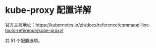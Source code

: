 # kube-proxy 配置详解

官方文档地址：https://kubernetes.io/zh/docs/reference/command-line-tools-reference/kube-proxy/

共 51 个配置选项。